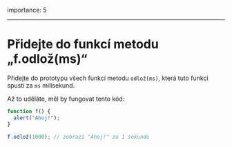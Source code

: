 importance: 5

---

# Přidejte do funkcí metodu „f.odlož(ms)“

Přidejte do prototypu všech funkcí metodu `odlož(ms)`, která tuto funkci spustí za `ms` milisekund.

Až to uděláte, měl by fungovat tento kód:

```js
function f() {
  alert("Ahoj!");
}

f.odlož(1000); // zobrazí "Ahoj!" za 1 sekundu
```
